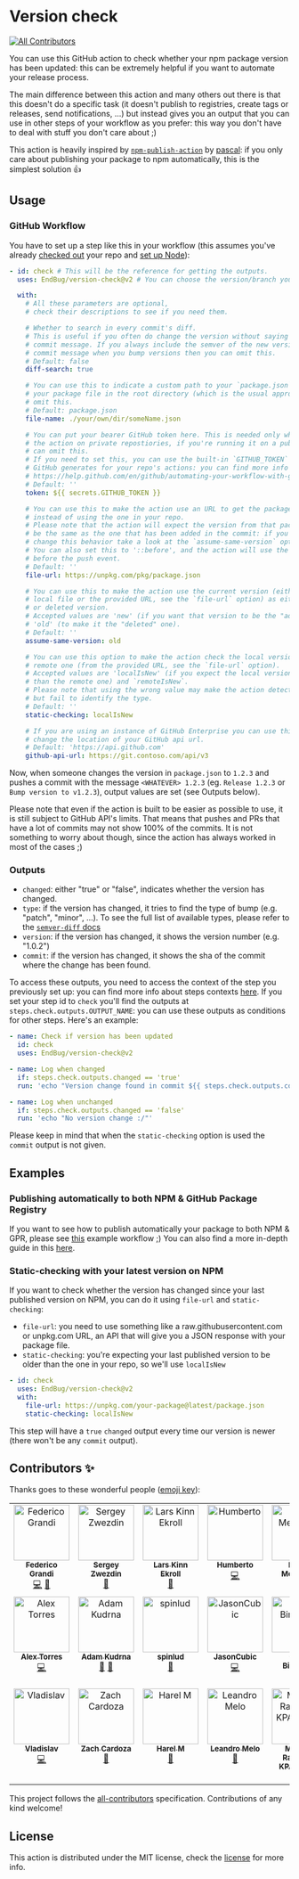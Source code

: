 # Version check

<!-- ALL-CONTRIBUTORS-BADGE:START - Do not remove or modify this section -->
[![All Contributors](https://img.shields.io/badge/all_contributors-19-orange.svg?style=flat-square)](#contributors-)
<!-- ALL-CONTRIBUTORS-BADGE:END -->

You can use this GitHub action to check whether your npm package version has been updated: this can be extremely helpful if you want to automate your release process.

The main difference between this action and many others out there is that this doesn't do a specific task (it doesn't publish to registries, create tags or releases, send notifications, ...) but instead gives you an output that you can use in other steps of your workflow as you prefer: this way you don't have to deal with stuff you don't care about ;)

This action is heavily inspired by [`npm-publish-action`](https://github.com/pascalgn/npm-publish-action) by [pascal](https://github.com/pascalgn): if you only care about publishing your package to npm automatically, this is the simplest solution :thumbsup:

## Usage

### GitHub Workflow

You have to set up a step like this in your workflow (this assumes you've already [checked out](https://github.com/actions/checkout) your repo and [set up Node](https://github.com/actions/setup-node)):

```yaml
- id: check # This will be the reference for getting the outputs.
  uses: EndBug/version-check@v2 # You can choose the version/branch you prefer.

  with:
    # All these parameters are optional,
    # check their descriptions to see if you need them.

    # Whether to search in every commit's diff.
    # This is useful if you often do change the version without saying it in the
    # commit message. If you always include the semver of the new version in your
    # commit message when you bump versions then you can omit this.
    # Default: false
    diff-search: true

    # You can use this to indicate a custom path to your `package.json`. If you keep
    # your package file in the root directory (which is the usual approach) you can
    # omit this.
    # Default: package.json
    file-name: ./your/own/dir/someName.json

    # You can put your bearer GitHub token here. This is needed only when running
    # the action on private repostiories, if you're running it on a public repo you
    # can omit this.
    # If you need to set this, you can use the built-in `GITHUB_TOKEN` secret that
    # GitHub generates for your repo's actions: you can find more info about it here:
    # https://help.github.com/en/github/automating-your-workflow-with-github-actions/virtual-environments-for-github-actions#github_token-secret
    # Default: ''
    token: ${{ secrets.GITHUB_TOKEN }}

    # You can use this to make the action use an URL to get the package file,
    # instead of using the one in your repo.
    # Please note that the action will expect the version from that package file to
    # be the same as the one that has been added in the commit: if you want to
    # change this behavior take a look at the `assume-same-version` option.
    # You can also set this to '::before', and the action will use the file from
    # before the push event.
    # Default: ''
    file-url: https://unpkg.com/pkg/package.json

    # You can use this to make the action use the current version (either from the
    # local file or the provided URL, see the `file-url` option) as either the added
    # or deleted version.
    # Accepted values are 'new' (if you want that version to be the "added" one) and
    # 'old' (to make it the "deleted" one).
    # Default: ''
    assume-same-version: old

    # You can use this option to make the action check the local version against the
    # remote one (from the provided URL, see the `file-url` option).
    # Accepted values are 'localIsNew' (if you expect the local version to be newer
    # than the remote one) and `remoteIsNew`.
    # Please note that using the wrong value may make the action detect the change
    # but fail to identify the type.
    # Default: ''
    static-checking: localIsNew

    # If you are using an instance of GitHub Enterprise you can use this option to
    # change the location of your GitHub api url.
    # Default: 'https://api.github.com'
    github-api-url: https://git.contoso.com/api/v3
```

Now, when someone changes the version in `package.json` to `1.2.3` and pushes a commit with the message `<WHATEVER> 1.2.3` (eg. `Release 1.2.3` or `Bump version to v1.2.3`), output values are set (see Outputs below).

Please note that even if the action is built to be easier as possible to use, it is still subject to GitHub API's limits. That means that pushes and PRs that have a lot of commits may not show 100% of the commits. It is not something to worry about though, since the action has always worked in most of the cases ;)

### Outputs

- `changed`: either "true" or "false", indicates whether the version has changed.
- `type`: if the version has changed, it tries to find the type of bump (e.g. "patch", "minor", ...). To see the full list of available types, please refer to the [`semver-diff` docs](https://github.com/sindresorhus/semver-diff/blob/1f2ac09e19213122094b9c49c7ac9bf4089da93b/readme.md)
- `version`: if the version has changed, it shows the version number (e.g. "1.0.2")
- `commit`: if the version has changed, it shows the sha of the commit where the change has been found.

To access these outputs, you need to access the context of the step you previously set up: you can find more info about steps contexts [here](https://help.github.com/en/articles/contexts-and-expression-syntax-for-github-actions#steps-context).
If you set your step id to `check` you'll find the outputs at `steps.check.outputs.OUTPUT_NAME`: you can use these outputs as conditions for other steps.
Here's an example:

```yaml
- name: Check if version has been updated
  id: check
  uses: EndBug/version-check@v2

- name: Log when changed
  if: steps.check.outputs.changed == 'true'
  run: 'echo "Version change found in commit ${{ steps.check.outputs.commit }}! New version: ${{ steps.check.outputs.version }} (${{ steps.check.outputs.type }})"'

- name: Log when unchanged
  if: steps.check.outputs.changed == 'false'
  run: 'echo "No version change :/"'
```

Please keep in mind that when the `static-checking` option is used the `commit` output is not given.

## Examples

### Publishing automatically to both NPM & GitHub Package Registry

If you want to see how to publish automatically your package to both NPM & GPR, please see [this](doc/auto-publish-example.yml) example workflow ;)
You can also find a more in-depth guide in this [here](doc/auto-publish-walkthrough.md).

### Static-checking with your latest version on NPM

If you want to check whether the version has changed since your last published version on NPM, you can do it using `file-url` and `static-checking`:

- `file-url`: you need to use something like a raw.githubusercontent.com or unpkg.com URL, an API that will give you a JSON response with your package file.
- `static-checking`: you're expecting your last published version to be older than the one in your repo, so we'll use `localIsNew`

```yaml
- id: check
  uses: EndBug/version-check@v2
  with:
    file-url: https://unpkg.com/your-package@latest/package.json
    static-checking: localIsNew
```

This step will have a `true` `changed` output every time our version is newer (there won't be any `commit` output).

## Contributors ✨

Thanks goes to these wonderful people ([emoji key](https://allcontributors.org/docs/en/emoji-key)):

<!-- ALL-CONTRIBUTORS-LIST:START - Do not remove or modify this section -->
<!-- prettier-ignore-start -->
<!-- markdownlint-disable -->
<table>
  <tbody>
    <tr>
      <td align="center" valign="top" width="14.28%"><a href="https://github.com/EndBug"><img src="https://avatars1.githubusercontent.com/u/26386270?v=4?s=100" width="100px;" alt="Federico Grandi"/><br /><sub><b>Federico Grandi</b></sub></a><br /><a href="https://github.com/EndBug/version-check/commits?author=EndBug" title="Code">💻</a> <a href="https://github.com/EndBug/version-check/commits?author=EndBug" title="Documentation">📖</a></td>
      <td align="center" valign="top" width="14.28%"><a href="https://blog.zwezdin.com/"><img src="https://avatars2.githubusercontent.com/u/800755?v=4?s=100" width="100px;" alt="Sergey Zwezdin"/><br /><sub><b>Sergey Zwezdin</b></sub></a><br /><a href="#ideas-sergeyzwezdin" title="Ideas, Planning, & Feedback">🤔</a></td>
      <td align="center" valign="top" width="14.28%"><a href="https://github.com/larskinn"><img src="https://avatars1.githubusercontent.com/u/910569?v=4?s=100" width="100px;" alt="Lars Kinn Ekroll"/><br /><sub><b>Lars Kinn Ekroll</b></sub></a><br /><a href="https://github.com/EndBug/version-check/issues?q=author%3Alarskinn" title="Bug reports">🐛</a></td>
      <td align="center" valign="top" width="14.28%"><a href="http://www.hsalazar.xyz"><img src="https://avatars1.githubusercontent.com/u/4967271?v=4?s=100" width="100px;" alt="Humberto"/><br /><sub><b>Humberto</b></sub></a><br /><a href="https://github.com/EndBug/version-check/commits?author=hsalazr" title="Code">💻</a></td>
      <td align="center" valign="top" width="14.28%"><a href="https://github.com/hmehta"><img src="https://avatars3.githubusercontent.com/u/108334?v=4?s=100" width="100px;" alt="Heikki Mehtänen"/><br /><sub><b>Heikki Mehtänen</b></sub></a><br /><a href="https://github.com/EndBug/version-check/commits?author=hmehta" title="Code">💻</a></td>
      <td align="center" valign="top" width="14.28%"><a href="https://github.com/CJY0208"><img src="https://avatars1.githubusercontent.com/u/18415774?v=4?s=100" width="100px;" alt="CJY"/><br /><sub><b>CJY</b></sub></a><br /><a href="#ideas-CJY0208" title="Ideas, Planning, & Feedback">🤔</a></td>
      <td align="center" valign="top" width="14.28%"><a href="https://github.com/wasabigeek"><img src="https://avatars2.githubusercontent.com/u/4256705?v=4?s=100" width="100px;" alt="Nicholas"/><br /><sub><b>Nicholas</b></sub></a><br /><a href="#ideas-wasabigeek" title="Ideas, Planning, & Feedback">🤔</a></td>
    </tr>
    <tr>
      <td align="center" valign="top" width="14.28%"><a href="http://alextorres.me"><img src="https://avatars0.githubusercontent.com/u/2911626?v=4?s=100" width="100px;" alt="Alex Torres"/><br /><sub><b>Alex Torres</b></sub></a><br /><a href="https://github.com/EndBug/version-check/commits?author=AlexRex" title="Code">💻</a></td>
      <td align="center" valign="top" width="14.28%"><a href="https://www.adamkudrna.cz"><img src="https://avatars2.githubusercontent.com/u/5614085?v=4?s=100" width="100px;" alt="Adam Kudrna"/><br /><sub><b>Adam Kudrna</b></sub></a><br /><a href="#ideas-adamkudrna" title="Ideas, Planning, & Feedback">🤔</a> <a href="https://github.com/EndBug/version-check/commits?author=adamkudrna" title="Documentation">📖</a></td>
      <td align="center" valign="top" width="14.28%"><a href="https://ludik.xyz/music"><img src="https://avatars0.githubusercontent.com/u/12783208?v=4?s=100" width="100px;" alt="spinlud"/><br /><sub><b>spinlud</b></sub></a><br /><a href="https://github.com/EndBug/version-check/issues?q=author%3Aspinlud" title="Bug reports">🐛</a></td>
      <td align="center" valign="top" width="14.28%"><a href="https://github.com/JasonCubic"><img src="https://avatars.githubusercontent.com/u/8921015?v=4?s=100" width="100px;" alt="JasonCubic"/><br /><sub><b>JasonCubic</b></sub></a><br /><a href="https://github.com/EndBug/version-check/commits?author=JasonCubic" title="Code">💻</a></td>
      <td align="center" valign="top" width="14.28%"><a href="https://gerritbirkeland.com"><img src="https://avatars.githubusercontent.com/u/19329837?v=4?s=100" width="100px;" alt="Gerrit Birkeland"/><br /><sub><b>Gerrit Birkeland</b></sub></a><br /><a href="https://github.com/EndBug/version-check/commits?author=Gerrit0" title="Code">💻</a></td>
      <td align="center" valign="top" width="14.28%"><a href="https://github.com/Hirse"><img src="https://avatars.githubusercontent.com/u/2564094?v=4?s=100" width="100px;" alt="Jan Pilzer"/><br /><sub><b>Jan Pilzer</b></sub></a><br /><a href="https://github.com/EndBug/version-check/commits?author=Hirse" title="Documentation">📖</a></td>
      <td align="center" valign="top" width="14.28%"><a href="http://jacknumber.fr"><img src="https://avatars.githubusercontent.com/u/2306550?v=4?s=100" width="100px;" alt="Antoine Cadoret"/><br /><sub><b>Antoine Cadoret</b></sub></a><br /><a href="https://github.com/EndBug/version-check/commits?author=JackNUMBER" title="Documentation">📖</a></td>
    </tr>
    <tr>
      <td align="center" valign="top" width="14.28%"><a href="https://github.com/kusyka911"><img src="https://avatars.githubusercontent.com/u/24293461?v=4?s=100" width="100px;" alt="Vladislav"/><br /><sub><b>Vladislav</b></sub></a><br /><a href="https://github.com/EndBug/version-check/commits?author=kusyka911" title="Code">💻</a></td>
      <td align="center" valign="top" width="14.28%"><a href="https://zachcardoza.com"><img src="https://avatars.githubusercontent.com/u/2280384?v=4?s=100" width="100px;" alt="Zach Cardoza"/><br /><sub><b>Zach Cardoza</b></sub></a><br /><a href="https://github.com/EndBug/version-check/issues?q=author%3Abayssmekanique" title="Bug reports">🐛</a></td>
      <td align="center" valign="top" width="14.28%"><a href="https://github.com/HarelM"><img src="https://avatars.githubusercontent.com/u/3269297?v=4?s=100" width="100px;" alt="Harel M"/><br /><sub><b>Harel M</b></sub></a><br /><a href="https://github.com/EndBug/version-check/commits?author=HarelM" title="Documentation">📖</a></td>
      <td align="center" valign="top" width="14.28%"><a href="https://www.linkedin.com/in/leandro-melo-8b17021ba/"><img src="https://avatars.githubusercontent.com/u/72796924?v=4?s=100" width="100px;" alt="Leandro Melo"/><br /><sub><b>Leandro Melo</b></sub></a><br /><a href="#maintenance-Tpleme" title="Maintenance">🚧</a></td>
      <td align="center" valign="top" width="14.28%"><a href="https://mrkpatchaa.com"><img src="https://avatars.githubusercontent.com/u/1266755?v=4?s=100" width="100px;" alt="Médédé Raymond KPATCHAA"/><br /><sub><b>Médédé Raymond KPATCHAA</b></sub></a><br /><a href="https://github.com/EndBug/version-check/issues?q=author%3Amrkpatchaa" title="Bug reports">🐛</a></td>
    </tr>
  </tbody>
</table>

<!-- markdownlint-restore -->
<!-- prettier-ignore-end -->

<!-- ALL-CONTRIBUTORS-LIST:END -->

This project follows the [all-contributors](https://github.com/all-contributors/all-contributors) specification. Contributions of any kind welcome!

## License

This action is distributed under the MIT license, check the [license](LICENSE) for more info.
